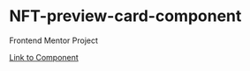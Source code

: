 # NFT-preview-card-component
Frontend Mentor Project

[Link to Component](https://nftpreview-card-frontend.netlify.app/)
